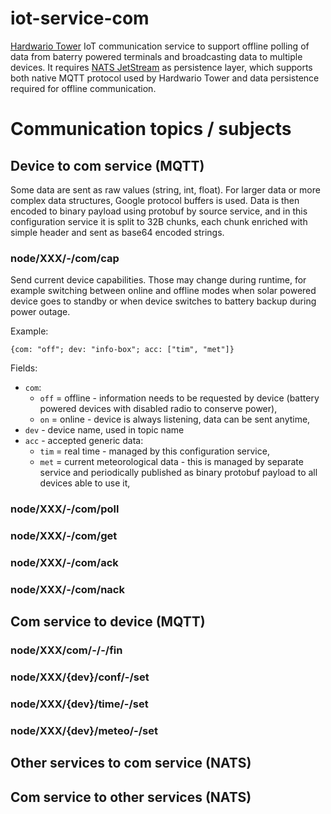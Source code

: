 # iot-service-com
[Hardwario Tower](https://www.hardwario.com/tower/) IoT communication service to support offline polling of data from baterry powered terminals and broadcasting data to multiple devices. It requires [NATS JetStream](https://docs.nats.io/nats-concepts/jetstream) as persistence layer, which supports both native MQTT protocol used by Hardwario Tower and data persistence required for offline communication.

# Communication topics / subjects
## Device to com service (MQTT)
Some data are sent as raw values (string, int, float). For larger data or more complex data structures, Google protocol buffers is used. Data is then encoded to binary payload using protobuf by source service, and in this configuration service it is split to 32B chunks, each chunk enriched with simple header and sent as base64 encoded strings.

### node/XXX/-/com/cap
Send current device capabilities. Those may change during runtime, for example switching between online and offline modes when solar powered device goes to standby or when device switches to battery backup during power outage.

Example:
```
{com: "off"; dev: "info-box"; acc: ["tim", "met"]}
```
Fields:
* `com`:
  * `off` = offline - information needs to be requested by device (battery powered devices with disabled radio to conserve power),
  * `on` = online - device is always listening, data can be sent anytime,
* `dev` - device name, used in topic name
* `acc` - accepted generic data:
  * `tim` = real time - managed by this configuration service,
  * `met` = current meteorological data - this is managed by separate service and periodically published as binary protobuf payload to all devices able to use it,

### node/XXX/-/com/poll
### node/XXX/-/com/get
### node/XXX/-/com/ack
### node/XXX/-/com/nack

## Com service to device (MQTT)
### node/XXX/com/-/-/fin
### node/XXX/{dev}/conf/-/set
### node/XXX/{dev}/time/-/set
### node/XXX/{dev}/meteo/-/set

## Other services to com service (NATS)

## Com service to other services (NATS)
